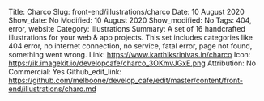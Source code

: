 Title: Charco
Slug: front-end/illustrations/charco
Date: 10 August 2020
Show_date: No
Modified: 10 August 2020
Show_modified: No
Tags: 404, error, website
Category: illustrations
Summary: A set of 16 handcrafted illustrations for your web & app projects. This set includes categories like 404 error, no internet connection, no service, fatal error, page not found, something went wrong.
Link: https://www.karthiksrinivas.in/charco
Icon: https://ik.imagekit.io/developcafe/charco_3OKmvJGxE.png
Attribution: No
Commercial: Yes
Github_edit_link: https://github.com/melboone/develop_cafe/edit/master/content/front-end/illustrations/charo.md